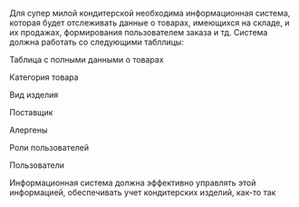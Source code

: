 Для супер милой кондитерской необходима информационная система, которая будет отслеживать данные о товарах, имеющихся на складе, и их продажах, формирования пользователем заказа и тд. Система должна работать со следующими табллицы:

Таблица с полными данными о товарах

Категория товара

Вид изделия

Поставщик

Алергены

Роли пользователей

Пользователи

Информационная система должна эффективно управлять этой информацией, обеспечивать учет кондитерских изделий, как-то так
